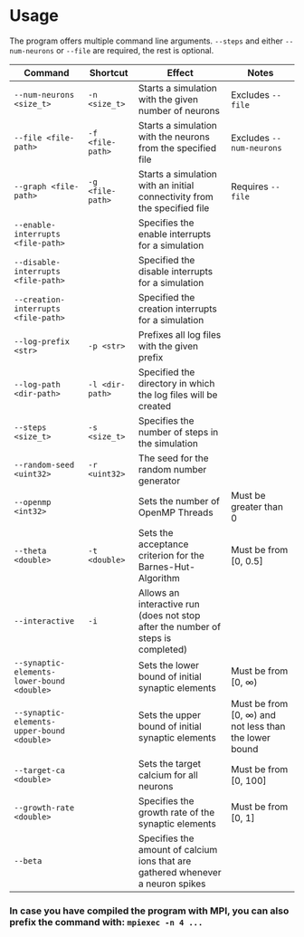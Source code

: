
# Usage
The program offers multiple command line arguments. `--steps` and either `--num-neurons` or `--file` are required, the rest is optional.

Command | Shortcut | Effect | Notes
--- | --- | --- | ---
`--num-neurons <size_t>` | `-n <size_t>` | Starts a simulation with the given number of neurons | Excludes `--file`
`--file <file-path>`| `-f <file-path>` | Starts a simulation with the neurons from the specified file | Excludes `--num-neurons`
`--graph <file-path>` | `-g <file-path>` | Starts a simulation with an initial connectivity from the specified file | Requires `--file`
`--enable-interrupts <file-path>` | | Specifies the enable interrupts for a simulation | 
`--disable-interrupts <file-path>` | | Specified the disable interrupts for a simulation |
`--creation-interrupts <file-path>` | | Specified the creation interrupts for a simulation |
`--log-prefix <str>` | `-p <str>` | Prefixes all log files with the given prefix |
`--log-path <dir-path>` | `-l <dir-path>` | Specified the directory in which the log files will be created |
`--steps <size_t>` | `-s <size_t>` | Specifies the number of steps in the simulation |
`--random-seed <uint32>` | `-r <uint32>` | The seed for the random number  generator |
`--openmp <int32>` | | Sets the number of OpenMP Threads | Must be greater than 0
`--theta <double>` | `-t <double>` | Sets the acceptance criterion for the Barnes-Hut-Algorithm | Must be from [0, 0.5]
`--interactive` | `-i` | Allows an interactive run (does not stop after the number of steps is completed) |
`--synaptic-elements-lower-bound <double>` | | Sets the lower bound of initial synaptic elements | Must be from [0, $\infty$)
`--synaptic-elements-upper-bound <double>` | | Sets the upper bound of initial synaptic elements | Must be from [0, $\infty$) and not less than the lower bound
`--target-ca <double>` | | Sets the target calcium for all neurons | Must be from [0, 100]
`--growth-rate <double>` | | Specifies the growth rate of the synaptic elements | Must be from [0, 1]
`--beta` | | Specifies the amount of calcium ions that are gathered whenever a neuron spikes |


### In case you have compiled the program with MPI, you can also prefix the command with: `mpiexec -n 4 ...`
